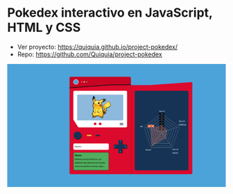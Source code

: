 # Pokedex interactivo en JavaScript, HTML y CSS
- Ver proyecto: https://quiquia.github.io/project-pokedex/
- Repo:  https://github.com/Quiquia/project-pokedex
<img src="https://github.com/Quiquia/project-pokedex/blob/master/design/Pokedex.jpg?raw=true">
